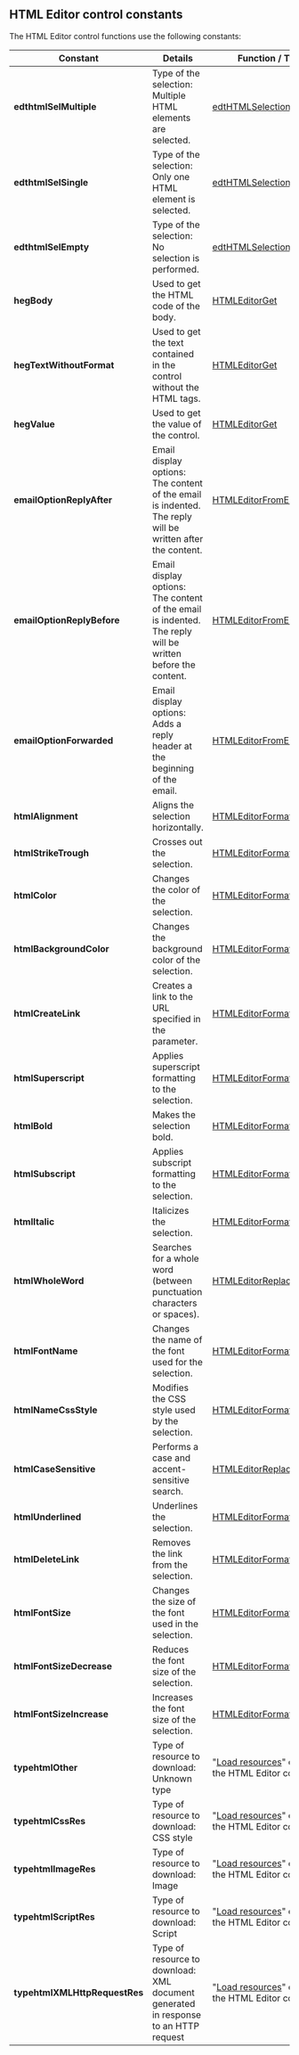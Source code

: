 
## HTML Editor control constants
			

<a name="NOTE1"></a>
<a name="NOTE1_1"></a>
The HTML Editor control functions use the following constants:

| Constant | Details | Function / Type |
| --- | --- | --- |
| **edthtmlSelMultiple** | Type of the selection: Multiple HTML elements are selected. | [edtHTMLSelection](../WDLang1/1000026093.md) type |
| **edthtmlSelSingle** | Type of the selection: Only one HTML element is selected. | [edtHTMLSelection](../WDLang1/1000026093.md) type |
| **edthtmlSelEmpty** | Type of the selection: No selection is performed. | [edtHTMLSelection](../WDLang1/1000026093.md) type |
| **hegBody** | Used to get the HTML code of the body. | [HTMLEditorGet](../WDLang1/1000025981.md) |
| **hegTextWithoutFormat** | Used to get the text contained in the control without the HTML tags. | [HTMLEditorGet](../WDLang1/1000025981.md) |
| **hegValue** | Used to get the value of the control. | [HTMLEditorGet](../WDLang1/1000025981.md) |
| **emailOptionReplyAfter** | Email display options: The content of the email is indented. The reply will be written after the content. | [HTMLEditorFromEmail](../WDLang1/1000026172.md) |
| **emailOptionReplyBefore** | Email display options: The content of the email is indented. The reply will be written before the content. | [HTMLEditorFromEmail](../WDLang1/1000026172.md) |
| **emailOptionForwarded** | Email display options: Adds a reply header at the beginning of the email. | [HTMLEditorFromEmail](../WDLang1/1000026172.md) |
| **htmlAlignment** | Aligns the selection horizontally. | [HTMLEditorFormatSelection](../WDLang1/1000025996.md) |
| **htmlStrikeTrough** | Crosses out the selection. | [HTMLEditorFormatSelection](../WDLang1/1000025996.md) |
| **htmlColor** | Changes the color of the selection. | [HTMLEditorFormatSelection](../WDLang1/1000025996.md) |
| **htmlBackgroundColor** | Changes the background color of the selection. | [HTMLEditorFormatSelection](../WDLang1/1000025996.md) |
| **htmlCreateLink** | Creates a link to the URL specified in the  parameter. | [HTMLEditorFormatSelection](../WDLang1/1000025996.md) |
| **htmlSuperscript** | Applies superscript formatting to the selection. | [HTMLEditorFormatSelection](../WDLang1/1000025996.md) |
| **htmlBold** | Makes the selection bold. | [HTMLEditorFormatSelection](../WDLang1/1000025996.md) |
| **htmlSubscript** | Applies subscript formatting to the selection. | [HTMLEditorFormatSelection](../WDLang1/1000025996.md) |
| **htmlItalic** | Italicizes the selection. | [HTMLEditorFormatSelection](../WDLang1/1000025996.md) |
| **htmlWholeWord** | Searches for a whole word (between punctuation characters or spaces). | [HTMLEditorReplace](../WDLang1/1000025995.md) |
| **htmlFontName** | Changes the name of the font used for the selection. | [HTMLEditorFormatSelection](../WDLang1/1000025996.md) |
| **htmlNameCssStyle** | Modifies the CSS style used by the selection. | [HTMLEditorFormatSelection](../WDLang1/1000025996.md) |
| **htmlCaseSensitive** | Performs a case and accent-sensitive search. | [HTMLEditorReplace](../WDLang1/1000025995.md) |
| **htmlUnderlined** | Underlines the selection. | [HTMLEditorFormatSelection](../WDLang1/1000025996.md) |
| **htmlDeleteLink** | Removes the link from the selection. | [HTMLEditorFormatSelection](../WDLang1/1000025996.md) |
| **htmlFontSize** | Changes the size of the font used in the selection. | [HTMLEditorFormatSelection](../WDLang1/1000025996.md) |
| **htmlFontSizeDecrease** | Reduces the font size of the selection. | [HTMLEditorFormatSelection](../WDLang1/1000025996.md) |
| **htmlFontSizeIncrease** | Increases the font size of the selection. | [HTMLEditorFormatSelection](../WDLang1/1000025996.md) |
| **typehtmlOther** | Type of resource to download: Unknown type | "[Load resources](../WDChamp/1410087152.md)" event of the HTML Editor control. |
| **typehtmlCssRes** | Type of resource to download: CSS style | "[Load resources](../WDChamp/1410087152.md)" event of the HTML Editor control. |
| **typehtmlImageRes** | Type of resource to download: Image | "[Load resources](../WDChamp/1410087152.md)" event of the HTML Editor control. |
| **typehtmlScriptRes** | Type of resource to download: Script | "[Load resources](../WDChamp/1410087152.md)" event of the HTML Editor control. |
| **typehtmlXMLHttpRequestRes** | Type of resource to download: XML document generated in response to an HTTP request | "[Load resources](../WDChamp/1410087152.md)" event of the HTML Editor control. |



